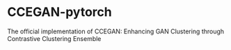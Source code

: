 # CCEGAN-pytorch
 The official implementation of CCEGAN: Enhancing GAN Clustering through Contrastive Clustering Ensemble
